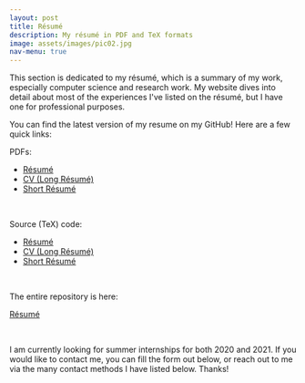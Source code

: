 ```yaml
---
layout: post
title: Résumé
description: My résumé in PDF and TeX formats
image: assets/images/pic02.jpg
nav-menu: true
---
```


This section is dedicated to my résumé, which is a summary of my work, especially computer science and research work. My website dives into detail about most of the experiences I've listed on the résumé, but I have one for professional purposes.

You can find the latest version of my resume on my GitHub!  Here are a few quick links:

PDFs:

<ul class="actions">
    <li><a href="https://github.com/2019aliu/Resume/blob/master/AlexLiuResume.pdf" class="button">Résumé <i class="fa fa-file-pdf-o" style="font-size:24px"></i> </a></li>
    <li><a href="https://github.com/2019aliu/Resume/blob/master/AlexLiuCV.pdf" class="button">CV (Long Résumé) <i class="fa fa-file-pdf-o" style="font-size:24px"></i></a></li>
    <li><a href="https://github.com/2019aliu/Resume/blob/master/AlexLiuResumeShort.pdf" class="button">Short Résumé <i class="fa fa-file-pdf-o" style="font-size:24px"></i></a></li>
</ul>
<!-- * [Resume PDF](https://github.com/2019aliu/Resume/blob/master/AlexLiuResume.pdf)
* [CV (Long Resume) PDF](https://github.com/2019aliu/Resume/blob/master/AlexLiuCV.pdf)
* [Short Resume PDF](https://github.com/2019aliu/Resume/blob/master/AlexLiuResumeShort.pdf) -->

<br/>

Source (TeX) code:

<ul class="actions">
    <li><a href="https://github.com/2019aliu/Resume/blob/master/resume.tex" class="button">Résumé <i class="fa fa-file-code-o" style="font-size:24px"></i> </a></li>
    <li><a href="https://github.com/2019aliu/Resume/blob/master/cv.tex" class="button">CV (Long Résumé) <i class="fa fa-file-code-o" style="font-size:24px"></i></a></li>
    <li><a href="https://github.com/2019aliu/Resume/blob/master/resumeShort.tex" class="button">Short Résumé <i class="fa fa-file-code-o" style="font-size:24px"></i></a></li>
</ul>

<!-- * [Resume Tex](https://github.com/2019aliu/Resume/blob/master/resume.tex)
* [CV (Long Resume) Tex](https://github.com/2019aliu/Resume/blob/master/cv.tex)
* [Short Resume Tex](https://github.com/2019aliu/Resume/blob/master/resumeShort.tex) -->

<br/>

The entire repository is here:

<a href="https://www.github.com/2019aliu/Resume" class="button">Résumé <i class="fa fa-github" style="font-size:24px; vertical-align:middle"></i></a>

<br/>

I am currently looking for summer internships for both 2020 and 2021. If you would like to contact me, you can fill the form out below, or reach out to me via the many contact methods I have listed below. Thanks!
